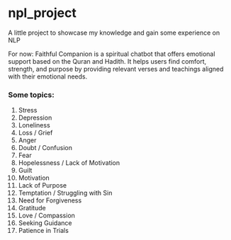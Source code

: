# npl_project
A little project to showcase my knowledge and gain some experience on NLP


For now: Faithful Companion is a spiritual chatbot that offers emotional support based on the Quran and Hadith. It helps users find comfort, strength, and purpose by providing relevant verses and teachings aligned with their emotional needs.

### Some topics: 
1. Stress
2. Depression
3. Loneliness
4. Loss / Grief
5. Anger
6. Doubt / Confusion
7. Fear
8. Hopelessness / Lack of Motivation
9. Guilt
10. Motivation
11. Lack of Purpose
12. Temptation / Struggling with Sin
13. Need for Forgiveness
14. Gratitude
15. Love / Compassion
16. Seeking Guidance
17. Patience in Trials
